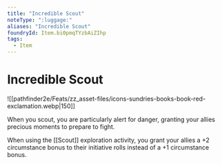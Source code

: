 ```yaml
---
title: "Incredible Scout"
noteType: ":luggage:"
aliases: "Incredible Scout"
foundryId: Item.bi0pmqTYzbAiZIhp
tags:
  - Item
---
```


# Incredible Scout
![[pathfinder2e/Feats/zz_asset-files/icons-sundries-books-book-red-exclamation.webp|150]]

When you scout, you are particularly alert for danger, granting your allies precious moments to prepare to fight.

When using the [[Scout]] exploration activity, you grant your allies a +2 circumstance bonus to their initiative rolls instead of a +1 circumstance bonus.


